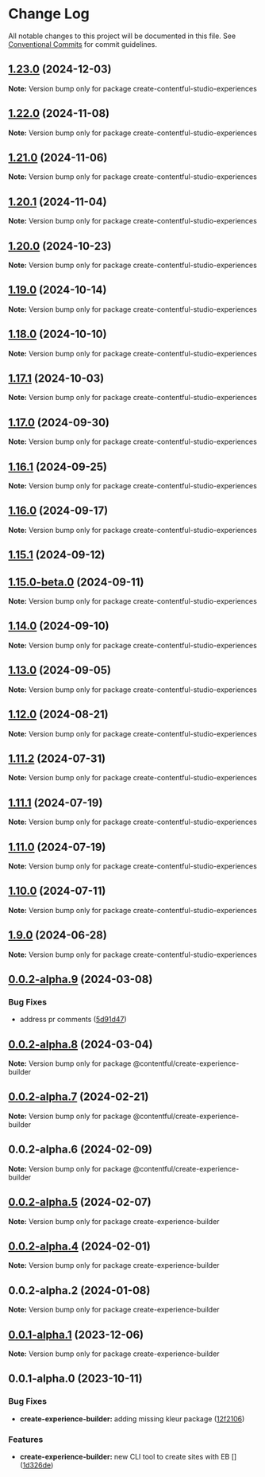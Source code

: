 # Change Log

All notable changes to this project will be documented in this file.
See [Conventional Commits](https://conventionalcommits.org) for commit guidelines.

## [1.23.0](https://github.com/contentful/experience-builder/compare/v1.23.0-beta.0...v1.23.0) (2024-12-03)

**Note:** Version bump only for package create-contentful-studio-experiences

## [1.22.0](https://github.com/contentful/experience-builder/compare/v1.22.0-beta.0...v1.22.0) (2024-11-08)

**Note:** Version bump only for package create-contentful-studio-experiences

## [1.21.0](https://github.com/contentful/experience-builder/compare/v1.21.0-beta.0...v1.21.0) (2024-11-06)

**Note:** Version bump only for package create-contentful-studio-experiences

## [1.20.1](https://github.com/contentful/experience-builder/compare/v1.20.1-beta.0...v1.20.1) (2024-11-04)

**Note:** Version bump only for package create-contentful-studio-experiences

## [1.20.0](https://github.com/contentful/experience-builder/compare/v1.20.0-beta.0...v1.20.0) (2024-10-23)

**Note:** Version bump only for package create-contentful-studio-experiences

## [1.19.0](https://github.com/contentful/experience-builder/compare/v1.19.0-beta.0...v1.19.0) (2024-10-14)

**Note:** Version bump only for package create-contentful-studio-experiences

## [1.18.0](https://github.com/contentful/experience-builder/compare/v1.18.0-beta.0...v1.18.0) (2024-10-10)

**Note:** Version bump only for package create-contentful-studio-experiences

## [1.17.1](https://github.com/contentful/experience-builder/compare/v1.17.1-beta.0...v1.17.1) (2024-10-03)

**Note:** Version bump only for package create-contentful-studio-experiences

## [1.17.0](https://github.com/contentful/experience-builder/compare/v1.17.0-beta.1...v1.17.0) (2024-09-30)

**Note:** Version bump only for package create-contentful-studio-experiences

## [1.16.1](https://github.com/contentful/experience-builder/compare/v1.16.1-beta.1...v1.16.1) (2024-09-25)

**Note:** Version bump only for package create-contentful-studio-experiences

## [1.16.0](https://github.com/contentful/experience-builder/compare/v1.16.0-beta.0...v1.16.0) (2024-09-17)

**Note:** Version bump only for package create-contentful-studio-experiences

## [1.15.1](https://github.com/contentful/experience-builder/compare/v1.15.0...v1.15.1) (2024-09-12)

## [1.15.0-beta.0](https://github.com/contentful/experience-builder/compare/v1.14.0...v1.15.0-beta.0) (2024-09-11)

**Note:** Version bump only for package create-contentful-studio-experiences

## [1.14.0](https://github.com/contentful/experience-builder/compare/v1.14.0-beta.0...v1.14.0) (2024-09-10)

**Note:** Version bump only for package create-contentful-studio-experiences

## [1.13.0](https://github.com/contentful/experience-builder/compare/v1.13.0-beta.0...v1.13.0) (2024-09-05)

**Note:** Version bump only for package create-contentful-studio-experiences

## [1.12.0](https://github.com/contentful/experience-builder/compare/v1.12.0-beta.0...v1.12.0) (2024-08-21)

**Note:** Version bump only for package create-contentful-studio-experiences

## [1.11.2](https://github.com/contentful/experience-builder/compare/v1.11.2-beta.0...v1.11.2) (2024-07-31)

**Note:** Version bump only for package create-contentful-studio-experiences

## [1.11.1](https://github.com/contentful/experience-builder/compare/v1.11.1-beta.0...v1.11.1) (2024-07-19)

**Note:** Version bump only for package create-contentful-studio-experiences

## [1.11.0](https://github.com/contentful/experience-builder/compare/v1.11.0-beta.0...v1.11.0) (2024-07-19)

**Note:** Version bump only for package create-contentful-studio-experiences

## [1.10.0](https://github.com/contentful/experience-builder/compare/v1.10.0-beta.0...v1.10.0) (2024-07-11)

**Note:** Version bump only for package create-contentful-studio-experiences

## [1.9.0](https://github.com/contentful/experience-builder/compare/v1.9.0-beta.0...v1.9.0) (2024-06-28)

**Note:** Version bump only for package create-contentful-studio-experiences

## [0.0.2-alpha.9](https://github.com/contentful/experience-builder/compare/@contentful/create-experience-builder@0.0.2-alpha.8...@contentful/create-experience-builder@0.0.2-alpha.9) (2024-03-08)

### Bug Fixes

- address pr comments ([5d91d47](https://github.com/contentful/experience-builder/commit/5d91d47e45130bb56070412b704236bdd5c80a59))

## [0.0.2-alpha.8](https://github.com/contentful/experience-builder/compare/@contentful/create-experience-builder@0.0.2-alpha.7...@contentful/create-experience-builder@0.0.2-alpha.8) (2024-03-04)

**Note:** Version bump only for package @contentful/create-experience-builder

## [0.0.2-alpha.7](https://github.com/contentful/experience-builder/compare/@contentful/create-experience-builder@0.0.2-alpha.6...@contentful/create-experience-builder@0.0.2-alpha.7) (2024-02-21)

**Note:** Version bump only for package @contentful/create-experience-builder

## 0.0.2-alpha.6 (2024-02-09)

**Note:** Version bump only for package @contentful/create-experience-builder

## [0.0.2-alpha.5](https://github.com/contentful/experience-builder-toolkit/compare/create-experience-builder@0.0.2-alpha.4...create-experience-builder@0.0.2-alpha.5) (2024-02-07)

**Note:** Version bump only for package create-experience-builder

## [0.0.2-alpha.4](https://github.com/contentful/experience-builder-toolkit/compare/create-experience-builder@0.0.2-alpha.2...create-experience-builder@0.0.2-alpha.4) (2024-02-01)

**Note:** Version bump only for package create-experience-builder

## 0.0.2-alpha.2 (2024-01-08)

**Note:** Version bump only for package create-experience-builder

## [0.0.1-alpha.1](https://github.com/contentful/experience-builder-toolkit/compare/create-experience-builder@0.0.1-alpha.0...create-experience-builder@0.0.1-alpha.1) (2023-12-06)

**Note:** Version bump only for package create-experience-builder

## 0.0.1-alpha.0 (2023-10-11)

### Bug Fixes

- **create-experience-builder:** adding missing kleur package ([12f2106](https://github.com/contentful/experience-builder-toolkit/commit/12f21062cc9e56bfcf8fd9015f5a49b0b50e0516))

### Features

- **create-experience-builder:** new CLI tool to create sites with EB [] ([1d326de](https://github.com/contentful/experience-builder-toolkit/commit/1d326dea081c270b5ad9a135157d5fd37afa0ec7))
